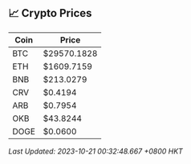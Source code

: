 ## 📈 Crypto Prices

| Coin | Price |
| ---- | ----- |
| BTC | $29570.1828 |
| ETH | $1609.7159 |
| BNB | $213.0279 |
| CRV | $0.4194 |
| ARB | $0.7954 |
| OKB | $43.8244 |
| DOGE | $0.0600 |

_Last Updated: 2023-10-21 00:32:48.667 +0800 HKT_